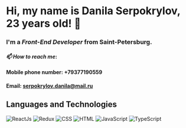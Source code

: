 # Hi, my name is **Danila Serpokrylov, 23 years old**! 👋
### I'm a *Front-End Developer* from Saint-Petersburg.
#### *📫 How to reach me*: 
#### Mobile phone number: +79377190559
#### Email: serpokrylov.danila@mail.ru
## Languages and Technologies
![ReactJs](https://img.shields.io/badge/-REACTJS-090909?style=for-the-badge&logo=React)
![Redux](https://img.shields.io/badge/-REDUX-090909?style=for-the-badge&logo=Redux)
![CSS](https://img.shields.io/badge/-CSS-090909?style=for-the-badge&logo=css3)
![HTML](https://img.shields.io/badge/-HTML-090909?style=for-the-badge&logo=html5)
![JavaScript](https://img.shields.io/badge/-JavaScript-090909?style=for-the-badge&logo=JavaScript)
![TypeScript](https://img.shields.io/badge/-TypeScript-090909?style=for-the-badge&logo=TypeScript)

<!--
**danyafaye/danyafaye** is a ✨ _special_ ✨ repository because its `README.md` (this file) appears on your GitHub profile.

Here are some ideas to get you started:

- 🔭 I’m currently working on ...
- 🌱 I’m currently learning ...
- 👯 I’m looking to collaborate on ...
- 🤔 I’m looking for help with ...
- 💬 Ask me about ...
- 📫 How to reach me: ...
- 😄 Pronouns: ...
- ⚡ Fun fact: ...
-->
